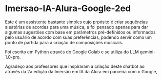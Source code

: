 # Imersao-IA-Alura-Google-2ed

Este é um assistente bastante simples cujo prpósito é criar sequências aleatórias de acordes para uma música, e foi pensado apenas para dar algumas sugestões com base em parâmetros pré-definidos ou informados pelo usuário de acordo com suas preferências, podendo servir como um ponto de partida para a criação de composições musicais.

Foi escrito em Python através do Google Colab e se utiliza do LLM gemini-1.0-pro.

Agradeço aos professores que inspiraram a criação deste chatbot ao através da 2a edição da Imersão em IA da Alura em parceria com o Google, 
